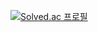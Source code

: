 [![Solved.ac
프로필](http://mazassumnida.wtf/api/generate_badge?boj={rladlsdud678})](https://solved.ac/{rladlsdud678})

